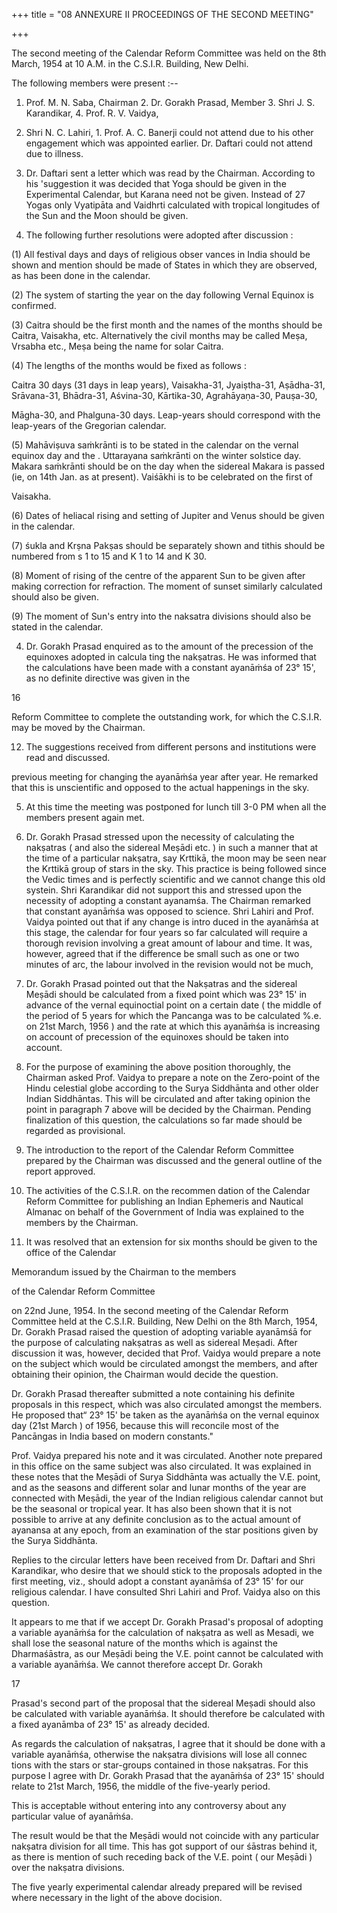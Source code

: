 +++
title = "08 ANNEXURE II PROCEEDINGS OF THE SECOND MEETING"

+++

The second meeting of the Calendar Reform Committee was held on the 8th March, 1954 at 10 A.M. in the C.S.I.R. Building, New Delhi. 

The following members were present :-- 

1. Prof. M. N. Saba, Chairman 2. Dr. Gorakh Prasad, Member 3. Shri J. S. Karandikar, 4. Prof. R. V. Vaidya, 

5. Shri N. C. Lahiri, 1. Prof. A. C. Banerji could not attend due to his other engagement which was appointed earlier. Dr. Daftari could not attend due to illness. 

2. Dr. Daftari sent a letter which was read by the Chairman. According to his 'suggestion it was decided that Yoga should be given in the Experimental Calendar, but Karana need not be given. Instead of 27 Yogas only Vyatipāta and Vaidhrti calculated with tropical longitudes of the Sun and the Moon should be given. 

3. The following further resolutions were adopted after discussion : 

(1) All festival days and days of religious obser vances in India should be shown and mention should be made of States in which they are observed, as has been done in the calendar. 

(2) The system of starting the year on the day following Vernal Equinox is confirmed. 

(3) Caitra should be the first month and the names of the months should be Caitra, Vaisakha, etc. Alternatively the civil months may be called Meṣa, Vrsabha etc., Meṣa being the name for solar Caitra. 

(4) The lengths of the months would be fixed as follows : 

Caitra 30 days (31 days in leap years), Vaisakha-31, Jyaiṣtha-31, Aṣādha-31, Srāvana-31, Bhādra-31, Aśvina-30, Kārtika-30, Agrahāyaṇa-30, Pauṣa-30, 

Māgha-30, and Phalguna-30 days. Leap-years should correspond with the leap-years of the Gregorian calendar. 

(5) Mahāviṣuva saṁkrānti is to be stated in the calendar on the vernal equinox day and the . Uttarayana saṁkrānti on the winter solstice day. Makara saṁkrānti should be on the day when the sidereal Makara is passed (ie, on 14th Jan. as at present). Vaiśākhi is to be celebrated on the first of 

Vaisakha. 

(6) Dates of heliacal rising and setting of Jupiter and Venus should be given in the calendar. 

(7) śukla and Krṣna Pakṣas should be separately shown and tithis should be numbered from s 1 to 15 and K 1 to 14 and K 30. 

(8) Moment of rising of the centre of the apparent Sun to be given after making correction for refraction. The moment of sunset similarly calculated should also be given. 

(9) The moment of Sun's entry into the naksatra divisions should also be stated in the calendar. 

4. Dr. Gorakh Prasad enquired as to the amount of the precession of the equinoxes adopted in calcula ting the nakṣatras. He was informed that the calculations have been made with a constant ayanāṁśa of 23° 15', as no definite directive was given in the 

16 

Reform Committee to complete the outstanding work, for which the C.S.I.R. may be moved by the Chairman. 

12. The suggestions received from different persons and institutions were read and discussed. 

previous meeting for changing the ayanāṁśa year after year. He remarked that this is unscientific and opposed to the actual happenings in the sky. 

5. At this time the meeting was postponed for lunch till 3-0 PM when all the members present again met. 

6. Dr. Gorakh Prasad stressed upon the necessity of calculating the nakṣatras ( and also the sidereal Meṣādi etc. ) in such a manner that at the time of a particular nakṣatra, say Krttikā, the moon may be seen near the Krttikā group of stars in the sky. This practice is being followed since the Vedic times and is perfectly scientific and we cannot change this old systein. Shri Karandikar did not support this and stressed upon the necessity of adopting a constant ayanamśa. The Chairman remarked that constant ayanāṁśa was opposed to science. Shri Lahiri and Prof. Vaidya pointed out that if any change is intro duced in the ayanāṁśa at this stage, the calendar for four years so far calculated will require a thorough revision involving a great amount of labour and time. It was, however, agreed that if the difference be small such as one or two minutes of arc, the labour involved in the revision would not be much, 

7. Dr. Gorakh Prasad pointed out that the Nakṣatras and the sidereal Meṣādi should be calculated from a fixed point which was 23° 15' in advance of the vernal equinoctial point on a certain date ( the middle of the period of 5 years for which the Pancanga was to be calculated %.e. on 21st March, 1956 ) and the rate at which this ayanāṁśa is increasing on account of precession of the equinoxes should be taken into account. 

8. For the purpose of examining the above position thoroughly, the Chairman asked Prof. Vaidya to prepare a note on the Zero-point of the Hindu celestial globe according to the Surya Siddhānta and other older Indian Siddhāntas. This will be circulated and after taking opinion the point in paragraph 7 above will be decided by the Chairman. Pending finalization of this question, the calculations so far made should be regarded as provisional. 

9. The introduction to the report of the Calendar Reform Committee prepared by the Chairman was discussed and the general outline of the report approved. 

10. The activities of the C.S.I.R. on the recommen dation of the Calendar Reform Committee for publishing an Indian Ephemeris and Nautical Almanac on behalf of the Government of India was explained to the members by the Chairman. 

11. It was resolved that an extension for six months should be given to the office of the Calendar 

Memorandum issued by the Chairman to the members 

of the Calendar Reform Committee 

on 22nd June, 1954. In the second meeting of the Calendar Reform Committee held at the C.S.I.R. Building, New Delhi on the 8th March, 1954, Dr. Gorakh Prasad raised the question of adopting variable ayanāmśā for the purpose of calculating nakṣatras as well as sidereal Meṣadi. After discussion it was, however, decided that Prof. Vaidya would prepare a note on the subject which would be circulated amongst the members, and after obtaining their opinion, the Chairman would decide the question. 

Dr. Gorakh Prasad thereafter submitted a note containing his definite proposals in this respect, which was also circulated amongst the members. He proposed that“ 23° 15' be taken as the ayanāṁśa on the vernal equinox day (21st March ) of 1956, because this will reconcile most of the Pancāngas in India based on modern constants." 

Prof. Vaidya prepared his note and it was circulated. Another note prepared in this office on the same subject was also circulated. It was explained in these notes that the Meṣādi of Surya Siddhānta was actually the V.E. point, and as the seasons and different solar and lunar months of the year are connected with Meṣādi, the year of the Indian religious calendar cannot but be the seasonal or tropical year. It has also been shown that it is not possible to arrive at any definite conclusion as to the actual amount of ayanansa at any epoch, from an examination of the star positions given by the Surya Siddhānta. 

Replies to the circular letters have been received from Dr. Daftari and Shri Karandikar, who desire that we should stick to the proposals adopted in the first meeting, viz., should adopt a constant ayanāṁśa of 23° 15' for our religious calendar. I have consulted Shri Lahiri and Prof. Vaidya also on this question. 

It appears to me that if we accept Dr. Gorakh Prasad's proposal of adopting a variable ayanāṁśa for the calculation of nakṣatra as well as Mesadi, we shall lose the seasonal nature of the months which is against the Dharmaśāstra, as our Meṣādi being the V.E. point cannot be calculated with a variable ayanāṁśa. We cannot therefore accept Dr. Gorakh 

17 

Prasad's second part of the proposal that the sidereal Meṣadi should also be calculated with variable ayanāṁśa. It should therefore be calculated with a fixed ayanāmba of 23° 15' as already decided. 

As regards the calculation of nakṣatras, I agree that it should be done with a variable ayanāṁśa, otherwise the nakṣatra divisions will lose all connec tions with the stars or star-groups contained in those nakṣatras. For this purpose I agree with Dr. Gorakh Prasad that the ayanāṁśa of 23° 15' should relate to 21st March, 1956, the middle of the five-yearly period. 

This is acceptable without entering into any controversy about any particular value of ayanāṁśa. 

The result would be that the Meṣādi would not coincide with any particular nakṣatra division for all time. This has got support of our śāstras behind it, as there is mention of such receding back of the V.E. point ( our Meṣādi ) over the nakṣatra divisions. 

The five yearly experimental calendar already prepared will be revised where necessary in the light of the above docision. 

